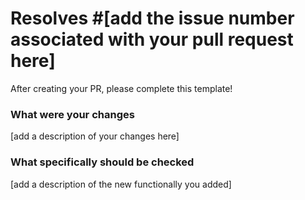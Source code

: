 # Resolves #[add the issue number associated with your pull request here]
After creating your PR, please complete this template!

### What were your changes
[add a description of your changes here]

### What specifically should be checked
[add a description of the new functionally you added]
